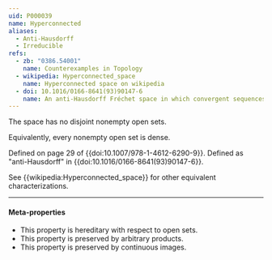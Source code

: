```yaml
---
uid: P000039
name: Hyperconnected
aliases:
  - Anti-Hausdorff
  - Irreducible
refs:
  - zb: "0386.54001"
    name: Counterexamples in Topology
  - wikipedia: Hyperconnected_space
    name: Hyperconnected space on wikipedia
  - doi: 10.1016/0166-8641(93)90147-6
    name: An anti-Hausdorff Fréchet space in which convergent sequences have unique limits
---
```


The space has no disjoint nonempty open sets.

Equivalently, every nonempty open set is dense.

Defined on page 29 of {{doi:10.1007/978-1-4612-6290-9}}. Defined as "anti-Hausdorff" in {{doi:10.1016/0166-8641(93)90147-6}}.

See {{wikipedia:Hyperconnected_space}} for other equivalent characterizations.

----
#### Meta-properties

- This property is hereditary with respect to open sets.
- This property is preserved by arbitrary products.
- This property is preserved by continuous images.
